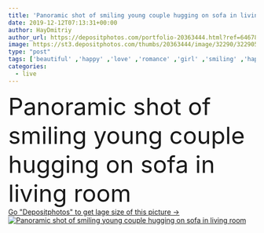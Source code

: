 ```yaml
---
title: 'Panoramic shot of smiling young couple hugging on sofa in living room'
date: 2019-12-12T07:13:31+00:00
author: HayDmitriy
author_url: https://depositphotos.com/portfolio-20363444.html?ref=64678756
image: https://st3.depositphotos.com/thumbs/20363444/image/32290/322905374/api_thumb_450.jpg?forcejpeg=true
type: "post"
tags: ['beautiful' ,'happy' ,'love' ,'romance' ,'girl' ,'smiling' ,'happiness' ,'cheerful' ,'caucasian' ,'smile' ,'man' ,'european' ,'emotion' ,'home' ,'couple' ,'tender' ,'romantic' ,'woman' ,'emotional' ,'together' ,'togetherness' ,'indoors' ,'inside' ,'panorama' ,'panoramic' ,'blonde' ,'attractive' ,'handsome' ,'positive' ,'embrace' ,'closeness' ,'hugging' ,'sofa' ,'hug' ,'tenderness' ,'relationship' ,'boyfriend' ,'girlfriend' ,'Two People' ,'copy space' ,'young adult' ,'Living Room' ]
categories: 
  - live
---
```

<div aling="center">
            <font size="60"> Panoramic shot of smiling young couple hugging on sofa in living room</font>   
</div>
<div>
    <a href='https://st3.depositphotos.com/thumbs/20363444/image/32290/322905374/api_thumb_450.jpg?forcejpeg=true?ref=64678756' target=_blank > Go "Depositphotos" to get lage size of this picture ->
        <img href='https://st3.depositphotos.com/thumbs/20363444/image/32290/322905374/api_thumb_450.jpg?forcejpeg=true?ref=64678756' src='https://st3.depositphotos.com/20363444/32290/i/950/depositphotos_322905374-stock-photo-panoramic-shot-smiling-young-couple.jpg?forcejpeg=true' alt='Panoramic shot of smiling young couple hugging on sofa in living room' >
    </a>
</div>
